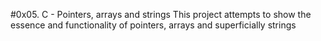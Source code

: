 #0x05. C - Pointers, arrays and strings
This project attempts to show the essence and functionality of pointers, arrays and superficially strings
